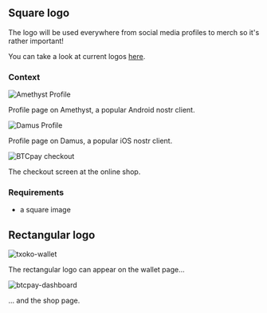 ## Square logo
The logo will be used everywhere from social media profiles to merch so it's rather important! 

You can take a look at current logos [here](https://github.com/bitcointxoko/logos). 

### Context
![Amethyst Profile](./images/amethyst-profile.jpeg)  

Profile page on Amethyst, a popular Android nostr client. 


![Damus Profile](./images/damus-profile.jpeg)  

Profile page on Damus, a popular iOS nostr client. 

![BTCpay checkout](./images/btcpay-checkout.jpeg)

The checkout screen at the online shop. 

### Requirements
- a square image

## Rectangular logo
![txoko-wallet](./images/txoko-wallet.jpeg)

The rectangular logo can appear on the wallet page... 

![btcpay-dashboard](./images/btcpay-dashboard.jpeg)

... and the shop page. 
